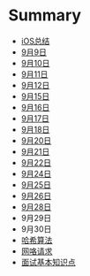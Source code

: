 # Summary

* [iOS总结](README.md)
* [9月9日](加密总结.md)
* [9月10日](9月10日.md)
* [9月11日](9月11日.md)
* [9月12日](9月12日.md)
* [9月15日](9月15日.md)
* [9月16日](9月16日.md)
* [9月17日](9月17日.md)
* [9月18日](9月18日.md)
* [9月20日](9月20日.md)
* [9月21日](9月21日.md)
* [9月22日](9月22日.md)
* [9月24日](9月24日.md)
* [9月25日](9月25日.md)
* [9月26日](9月26日.md)
* [9月28日](9月28.md)
* 9月29日
* 9月30日
* [哈希算法](哈希算法.md)
* [网咯请求](网咯请求.md)
* [面试基本知识点](面试基本知识点.md)

